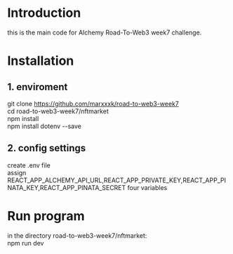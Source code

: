 # Introduction
this is the main code for Alchemy Road-To-Web3 week7 challenge.

# Installation
## 1. enviroment
  git clone https://github.com/marxxxk/road-to-web3-week7  
  cd road-to-web3-week7/nftmarket  
  npm install  
  npm install dotenv --save  
## 2. config settings
  create .env file  
  assign REACT_APP_ALCHEMY_API_URL,REACT_APP_PRIVATE_KEY,REACT_APP_PINATA_KEY,REACT_APP_PINATA_SECRET four variables  
  
# Run program
in the directory road-to-web3-week7/nftmarket:  
npm run dev
